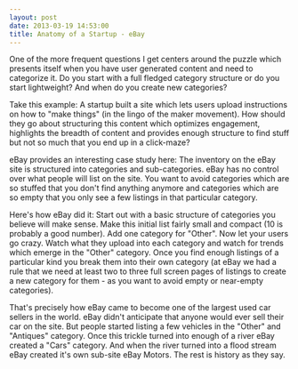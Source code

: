 ```yaml
---
layout: post
date: 2013-03-19 14:53:00
title: Anatomy of a Startup - eBay
---
```

One of the more frequent questions I get centers around the puzzle which presents itself when you have user generated content and need to categorize it. Do you start with a full fledged category structure or do you start lightweight? And when do you create new categories?

Take this example: A startup built a site which lets users upload instructions on how to "make things" (in the lingo of the maker movement). How should they go about structuring this content which optimizes engagement, highlights the breadth of content and provides enough structure to find stuff but not so much that you end up in a click-maze?

eBay provides an interesting case study here: The inventory on the eBay site is structured into categories and sub-categories. eBay has no control over what people will list on the site. You want to avoid categories which are so stuffed that you don't find anything anymore and categories which are so empty that you only see a few listings in that particular category.

Here's how eBay did it: Start out with a basic structure of categories you believe will make sense. Make this initial list fairly small and compact (10 is probably a good number). Add one category for "Other". Now let your users go crazy. Watch what they upload into each category and watch for trends which emerge in the "Other" category. Once you find enough listings of a particular kind you break them into their own category (at eBay we had a rule that we need at least two to three full screen pages of listings to create a new category for them - as you want to avoid empty or near-empty categories).

That's precisely how eBay came to become one of the largest used car sellers in the world. eBay didn't anticipate that anyone would ever sell their car on the site. But people started listing a few vehicles in the "Other" and "Antiques" category. Once this trickle turned into enough of a river eBay created a "Cars" category. And when the river turned into a flood stream eBay created it's own sub-site eBay Motors. The rest is history as they say.
